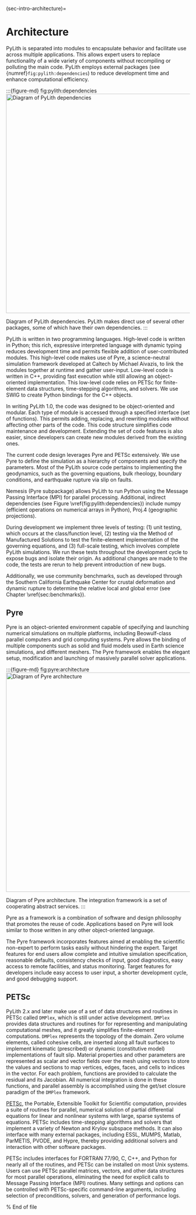 (sec-intro-architecture)=
# Architecture

PyLith is separated into modules to encapsulate behavior and facilitate use across multiple applications.
This allows expert users to replace functionality of a wide variety of components without recompiling or polluting the main code.
PyLith employs external packages (see {numref}`fig:pylith:dependencies`) to reduce development time and enhance computational efficiency.

:::{figure-md} fig:pylith:dependencies
<img src="figs/packages.*" alt="Diagram of PyLith dependencies"  width="600px"/>

Diagram of PyLith dependencies.
PyLith makes direct use of several other packages, some of which have their own dependencies.
:::

PyLith is written in two programming languages.
High-level code is written in Python; this rich, expressive interpreted language with dynamic typing reduces development time and permits flexible addition of user-contributed modules.
This high-level code makes use of Pyre, a science-neutral simulation framework developed at Caltech by Michael Aivazis, to link the modules together at runtime and gather user-input.
Low-level code is written in C++, providing fast execution while still allowing an object-oriented implementation.
This low-level code relies on PETSc for finite-element data structures, time-stepping algorithms, and solvers.
We use SWIG to create Python bindings for the C++ objects.

In writing PyLith 1.0, the code was designed to be object-oriented and modular.
Each type of module is accessed through a specified interface (set of functions).
This permits adding, replacing, and rewriting modules without affecting other parts of the code.
This code structure simplifies code maintenance and development. Extending the set of code features is also easier, since developers can create new modules derived from the existing ones.

The current code design leverages Pyre and PETSc extensively.
We use Pyre to define the simulation as a hierarchy of components and specify the parameters.
Most of the PyLith source code pertains to implementing the geodynamics, such as the governing equations, bulk rheology, boundary conditions, and earthquake rupture via slip on faults.

Nemesis (Pyre subpackage) allows PyLith to run Python using the Message Passing Interface (MPI) for parallel processing.
Additional, indirect dependencies (see Figure \vref{fig:pylith:dependencies}) include numpy (efficient operations on numerical arrays in Python), Proj.4 (geographic projections).

During development we implement three levels of testing: (1) unit testing, which occurs at the class/function level, (2) testing via the Method of Manufactured Solutions to test the finite-element implementation of the governing equations, and (3) full-scale testing, which involves complete PyLith simulations.
We run these tests throughout the development cycle to expose bugs and isolate their origin.
As additional changes are made to the code, the tests are rerun to help prevent introduction of new bugs.

Additionally, we use community benchmarks, such as developed through the Southern California Earthquake Center for crustal deformation and dynamic rupture to determine the relative local and global error (see Chapter \vref{sec:benchmarks}).

## Pyre

Pyre is an object-oriented environment capable of specifying and launching numerical simulations on multiple platforms, including Beowulf-class parallel computers and grid computing systems.
Pyre allows the binding of multiple components such as solid and fluid models used in Earth science simulations, and different meshers.
The Pyre framework enables the elegant setup, modification and launching of massively parallel solver applications.

:::{figure-md} fig:pyre:architecture
<img src="figs/pyre_architecture.*" alt="Diagram of Pyre architecture"  width="600px"/>

Diagram of Pyre architecture.
The integration framework is a set of cooperating abstract services.
:::

Pyre as a framework is a combination of software and design philosophy that promotes the reuse of code.
Applications based on Pyre will look similar to those written in any other object-oriented language.

The Pyre framework incorporates features aimed at enabling the scientific non-expert to perform tasks easily without hindering the expert.
Target features for end users allow complete and intuitive simulation specification, reasonable defaults, consistency checks of input, good diagnostics, easy access to remote facilities, and status monitoring.
Target features for developers include easy access to user input, a shorter development cycle, and good debugging support.

## PETSc

PyLith 2.x and later make use of a set of data structures and routines in PETSc called `DMPlex`, which is still under active development.
`DMPlex` provides data structures and routines for for representing and manipulating computational meshes, and it greatly simplifies finite-element computations.
`DMPlex` represents the topology of the domain.
Zero volume elements, called cohesive cells, are inserted along all fault surfaces to implement kinematic (prescribed) or dynamic (constitutive model) implementations of fault slip.
Material properties and other parameters are represented as scalar and vector fields over the mesh using vectors to store the values and sections to map vertices, edges, faces, and cells to indices in the vector.
For each problem, functions are provided to calculate the residual and its Jacobian.
All numerical integration is done in these functions, and parallel assembly is accomplished using the get/set closure paradigm of the `DMPlex` framework.

[PETSc](https://petsc.org), the Portable, Extensible Toolkit for Scientific computation, provides a suite of routines for parallel, numerical solution of partial differential equations for linear and nonlinear systems with large, sparse systems of equations.
PETSc includes time-stepping algorithms and solvers that implement a variety of Newton and Krylov subspace methods.
It can also interface with many external packages, including ESSL, MUMPS, Matlab, ParMETIS, PVODE, and Hypre, thereby providing additional solvers and interaction with other software packages.

PETSc includes interfaces for FORTRAN 77/90, C, C++, and Python for nearly all of the routines, and PETSc can be installed on most Unix systems.
Users can use PETSc parallel matrices, vectors, and other data structures for most parallel operations, eliminating the need for explicit calls to Message Passing Interface (MPI) routines.
Many settings and options can be controlled with PETSc-specific command-line arguments, including selection of preconditions, solvers, and generation of performance logs.

% End of file
